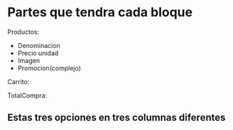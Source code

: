 # Partes que tendra cada bloque

Productos:

- Denominacion
- Precio unidad
- Imagen
- Promocion(complejo)

Carrito:

TotalCompra:

## Estas tres opciones en tres columnas diferentes
